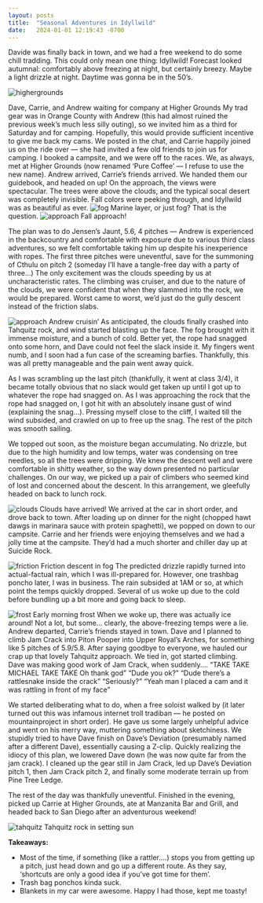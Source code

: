 ```yaml
---
layout: posts
title:  "Seasonal Adventures in Idyllwild"
date:   2024-01-01 12:19:43 -0700
---
```


Davide was finally back in town, and we had a free weekend to do some chill tradding. This could only mean one thing: Idyllwild! Forecast looked autumnal: comfortably above freezing at night, but certainly breezy. Maybe a light drizzle at night. Daytime was gonna be in the 50’s.

![highergrounds](/trs/240101-seasonal-adventures-in-idylwilld/idy1.jpg)

Dave, Carrie, and Andrew waiting for company at Higher Grounds
My trad gear was in Orange County with Andrew (this had almost ruined the previous week’s much less silly outing), so we invited him as a third for Saturday and for camping. Hopefully, this would provide sufficient incentive to give me back my cams. We posted in the chat, and Carrie happily joined us on the ride over — she had invited a few old friends to join us for camping. I booked a campsite, and we were off to the races. We, as always, met at Higher Grounds (now renamed ‘Pure Coffee’ — I refuse to use the new name). Andrew arrived, Carrie’s friends arrived. We handed them our guidebook, and headed on up! On the approach, the views were spectacular. The trees were above the clouds, and the typical socal desert was completely invisible. Fall colors were peeking through, and Idyllwild was as beautiful as ever.
![fog](/trs/240101-seasonal-adventures-in-idylwilld/idy2.jpg)
Marine layer, or just fog? That is the question.
![approach](/trs/240101-seasonal-adventures-in-idylwilld/idy3.jpg)
Fall approach!

The plan was to do Jensen’s Jaunt, 5.6, 4 pitches — Andrew is experienced in the backcountry and comfortable with exposure due to various third class adventures, so we felt comfortable taking him up despite his inexperience with ropes. The first three pitches were uneventful, save for the summoning of Cthulu on pitch 2 (someday I’ll have a tangle-free day with a party of three…) The only excitement was the clouds speeding by us at uncharacteristic rates. The climbing was cruiser, and due to the nature of the clouds, we were confident that when they slammed into the rock, we would be prepared. Worst came to worst, we’d just do the gully descent instead of the friction slabs.

![approach](/trs/240101-seasonal-adventures-in-idylwilld/idy4.jpg)
Andrew cruisin’
As anticipated, the clouds finally crashed into Tahquitz rock, and wind started blasting up the face. The fog brought with it immense moisture, and a bunch of cold. Better yet, the rope had snagged onto some horn, and Dave could not feel the slack inside it. My fingers went numb, and I soon had a fun case of the screaming barfies. Thankfully, this was all pretty manageable and the pain went away quick.

As I was scrambling up the last pitch (thankfully, it went at class 3/4), it became totally obvious that no slack would get taken up until I got up to whatever the rope had snagged on. As I was approaching the rock that the rope had snagged on, I got hit with an absolutely insane gust of wind (explaining the snag…). Pressing myself close to the cliff, I waited till the wind subsided, and crawled on up to free up the snag. The rest of the pitch was smooth sailing.

We topped out soon, as the moisture began accumulating. No drizzle, but due to the high humidity and low temps, water was condensing on tree needles, so all the trees were dripping. We knew the descent well and were comfortable in shitty weather, so the way down presented no particular challenges. On our way, we picked up a pair of climbers who seemed kind of lost and concerned about the descent. In this arrangement, we gleefully headed on back to lunch rock.


![clouds](/trs/240101-seasonal-adventures-in-idylwilld/idy5.jpg)
Clouds have arrived!
We arrived at the car in short order, and drove back to town. After loading up on dinner for the night (chopped hawt dawgs in marinara sauce with protein spaghetti), we popped on down to our campsite. Carrie and her friends were enjoying themselves and we had a jolly time at the campsite. They’d had a much shorter and chiller day up at Suicide Rock.

![friction](/trs/240101-seasonal-adventures-in-idylwilld/idy6.jpg)
Friction descent in fog
The predicted drizzle rapidly turned into actual-factual rain, which I was ill-prepared for. However, one trashbag poncho later, I was in business. The rain subsided at 1AM or so, at which point the temps quickly dropped. Several of us woke up due to the cold before bundling up a bit more and going back to sleep.

![frost](/trs/240101-seasonal-adventures-in-idyllwild/idy7.jpg)
Early morning frost
When we woke up, there was actually ice around! Not a lot, but some… clearly, the above-freezing temps were a lie. Andrew departed, Carrie’s friends stayed in town. Dave and I planned to climb Jam Crack into Piton Pooper into Upper Royal’s Arches, for something like 5 pitches of 5.9/5.8. After saying goodbye to everyone, we hauled our crap up that lovely Tahquitz approach. We tied in, got started climbing. Dave was making good work of Jam Crack, when suddenly…. “TAKE TAKE MICHAEL TAKE TAKE Oh thank god” “Dude you ok?” “Dude there’s a rattlesnake inside the crack” “Seriously?” “Yeah man I placed a cam and it was rattling in front of my face”

We started deliberating what to do, when a free soloist walked by (it later turned out this was infamous internet troll tradiban — he posted on mountainproject in short order). He gave us some largely unhelpful advice and went on his merry way, muttering something about sketchiness. We stupidly tried to have Dave finish on Dave’s Deviation (presumably named after a different Dave), essentially causing a Z-clip. Quickly realizing the idiocy of this plan, we lowered Dave down (he was now quite far from the jam crack). I cleaned up the gear still in Jam Crack, led up Dave’s Deviation pitch 1, then Jam Crack pitch 2, and finally some moderate terrain up from Pine Tree Ledge.

The rest of the day was thankfully uneventful. Finished in the evening, picked up Carrie at Higher Grounds, ate at Manzanita Bar and Grill, and headed back to San Diego after an adventurous weekend!

![tahquitz](/trs/240101-seasonal-adventures-in-idylwilld/idy8.jpg)
Tahquitz rock in setting sun


**Takeaways:**
- Most of the time, if something (like a rattler….) stops you from getting up a pitch, just head down and go up a different route. As they say, ‘shortcuts are only a good idea if you’ve got time for them’.
- Trash bag ponchos kinda suck.
- Blankets in my car were awesome. Happy I had those, kept me toasty!
